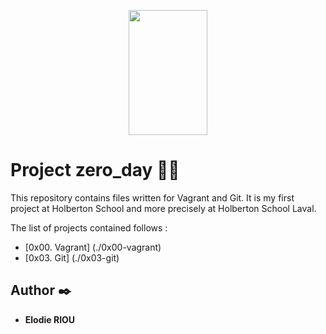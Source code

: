 <p align="center">
    <img width="50%" height="200" src="https://getlogovector.com/wp-content/uploads/2020/11/holberton-school-logo-vector.png"
</p>

# Project zero_day :woman_student:

This repository contains files written for Vagrant and Git. It is my first project at Holberton School and more precisely at Holberton School Laval. 

The list of projects contained follows :

* [0x00. Vagrant] (./0x00-vagrant)
* [0x03. Git] (./0x03-git)

## Author :black_nib:

* __Elodie RIOU__
